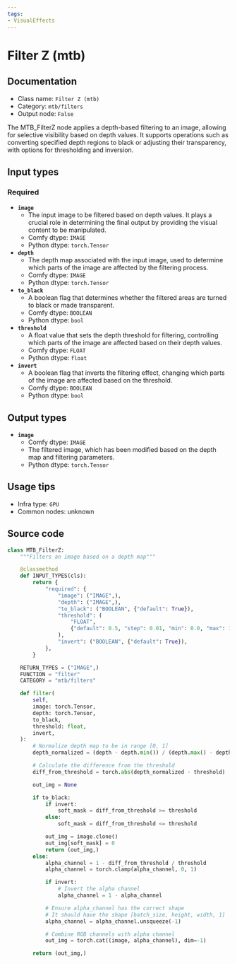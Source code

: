 ```yaml
---
tags:
- VisualEffects
---
```


# Filter Z (mtb)
## Documentation
- Class name: `Filter Z (mtb)`
- Category: `mtb/filters`
- Output node: `False`

The MTB_FilterZ node applies a depth-based filtering to an image, allowing for selective visibility based on depth values. It supports operations such as converting specified depth regions to black or adjusting their transparency, with options for thresholding and inversion.
## Input types
### Required
- **`image`**
    - The input image to be filtered based on depth values. It plays a crucial role in determining the final output by providing the visual content to be manipulated.
    - Comfy dtype: `IMAGE`
    - Python dtype: `torch.Tensor`
- **`depth`**
    - The depth map associated with the input image, used to determine which parts of the image are affected by the filtering process.
    - Comfy dtype: `IMAGE`
    - Python dtype: `torch.Tensor`
- **`to_black`**
    - A boolean flag that determines whether the filtered areas are turned to black or made transparent.
    - Comfy dtype: `BOOLEAN`
    - Python dtype: `bool`
- **`threshold`**
    - A float value that sets the depth threshold for filtering, controlling which parts of the image are affected based on their depth values.
    - Comfy dtype: `FLOAT`
    - Python dtype: `float`
- **`invert`**
    - A boolean flag that inverts the filtering effect, changing which parts of the image are affected based on the threshold.
    - Comfy dtype: `BOOLEAN`
    - Python dtype: `bool`
## Output types
- **`image`**
    - Comfy dtype: `IMAGE`
    - The filtered image, which has been modified based on the depth map and filtering parameters.
    - Python dtype: `torch.Tensor`
## Usage tips
- Infra type: `GPU`
- Common nodes: unknown


## Source code
```python
class MTB_FilterZ:
    """Filters an image based on a depth map"""

    @classmethod
    def INPUT_TYPES(cls):
        return {
            "required": {
                "image": ("IMAGE",),
                "depth": ("IMAGE",),
                "to_black": ("BOOLEAN", {"default": True}),
                "threshold": (
                    "FLOAT",
                    {"default": 0.5, "step": 0.01, "min": 0.0, "max": 1.0},
                ),
                "invert": ("BOOLEAN", {"default": True}),
            },
        }

    RETURN_TYPES = ("IMAGE",)
    FUNCTION = "filter"
    CATEGORY = "mtb/filters"

    def filter(
        self,
        image: torch.Tensor,
        depth: torch.Tensor,
        to_black,
        threshold: float,
        invert,
    ):
        # Normalize depth map to be in range [0, 1]
        depth_normalized = (depth - depth.min()) / (depth.max() - depth.min())

        # Calculate the difference from the threshold
        diff_from_threshold = torch.abs(depth_normalized - threshold)

        out_img = None

        if to_black:
            if invert:
                soft_mask = diff_from_threshold >= threshold
            else:
                soft_mask = diff_from_threshold <= threshold

            out_img = image.clone()
            out_img[soft_mask] = 0
            return (out_img,)
        else:
            alpha_channel = 1 - diff_from_threshold / threshold
            alpha_channel = torch.clamp(alpha_channel, 0, 1)

            if invert:
                # Invert the alpha channel
                alpha_channel = 1 - alpha_channel

            # Ensure alpha_channel has the correct shape
            # It should have the shape [batch_size, height, width, 1]
            alpha_channel = alpha_channel.unsqueeze(-1)

            # Combine RGB channels with alpha channel
            out_img = torch.cat((image, alpha_channel), dim=-1)

        return (out_img,)

```

